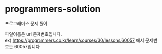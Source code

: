 # programmers-solution
프로그래머스 문제 풀이

파일이름은 url 문제번호입니다.     
ex) https://programmers.co.kr/learn/courses/30/lessons/60057 에서 문제번호는 60057입니다. 
